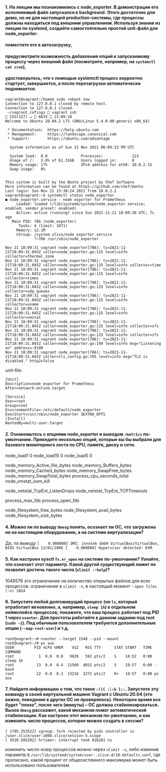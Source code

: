 #### 1. На лекции мы познакомились с node_exporter. В демонстрации его исполняемый файл запускался в background. Этого достаточно для демо, но не для настоящей production-системы, где процессы должны находиться под внешним управлением. Используя знания из лекции по systemd, создайте самостоятельно простой unit-файл для node_exporter:
####  поместите его в автозагрузку,
#### предусмотрите возможность добавления опций к запускаемому процессу через внешний файл (посмотрите, например, на ```systemctl cat cron```),
#### удостоверьтесь, что с помощью systemctl процесс корректно стартует, завершается, а после перезагрузки автоматически поднимается.
```buildoutcfg
vagrant@vagrant:/home$ sudo reboot now
Connection to 127.0.0.1 closed by remote host.
Connection to 127.0.0.1 closed.
 ~/vagrant_cofings  vagrant ssh                                                                                               SIG(127) ↵  6633  21:09:18
Welcome to Ubuntu 20.04.2 LTS (GNU/Linux 5.4.0-80-generic x86_64)

 * Documentation:  https://help.ubuntu.com
 * Management:     https://landscape.canonical.com
 * Support:        https://ubuntu.com/advantage

  System information as of Sun 21 Nov 2021 06:09:33 PM UTC

  System load:  0.0               Processes:             123
  Usage of /:   3.0% of 61.31GB   Users logged in:       0
  Memory usage: 17%               IPv4 address for eth0: 10.0.2.15
  Swap usage:   0%


This system is built by the Bento project by Chef Software
More information can be found at https://github.com/chef/bento
Last login: Sun Nov 21 13:38:24 2021 from 10.0.2.2
vagrant@vagrant:~$ systemctl status node_exporter
● node_exporter.service - node exporter for Prometheus
     Loaded: loaded (/lib/systemd/system/node_exporter.service; enabled; vendor preset: enabled)
     Active: active (running) since Sun 2021-11-21 18:09:30 UTC; 7s ago
   Main PID: 786 (node_exporter)
      Tasks: 4 (limit: 1071)
     Memory: 12.1M
     CGroup: /system.slice/node_exporter.service
             └─786 /usr/sbin/node_exporter

Nov 21 18:09:31 vagrant node_exporter[786]: ts=2021-11-21T18:09:31.045Z caller=node_exporter.go:115 level=info collector=thermal_zone
Nov 21 18:09:31 vagrant node_exporter[786]: ts=2021-11-21T18:09:31.045Z caller=node_exporter.go:115 level=info collector=time
Nov 21 18:09:31 vagrant node_exporter[786]: ts=2021-11-21T18:09:31.045Z caller=node_exporter.go:115 level=info collector=timex
Nov 21 18:09:31 vagrant node_exporter[786]: ts=2021-11-21T18:09:31.045Z caller=node_exporter.go:115 level=info collector=udp_queues
Nov 21 18:09:31 vagrant node_exporter[786]: ts=2021-11-21T18:09:31.045Z caller=node_exporter.go:115 level=info collector=uname
Nov 21 18:09:31 vagrant node_exporter[786]: ts=2021-11-21T18:09:31.045Z caller=node_exporter.go:115 level=info collector=vmstat
Nov 21 18:09:31 vagrant node_exporter[786]: ts=2021-11-21T18:09:31.045Z caller=node_exporter.go:115 level=info collector=xfs
Nov 21 18:09:31 vagrant node_exporter[786]: ts=2021-11-21T18:09:31.045Z caller=node_exporter.go:115 level=info collector=zfs
Nov 21 18:09:31 vagrant node_exporter[786]: ts=2021-11-21T18:09:31.045Z caller=node_exporter.go:199 level=info msg="Listening on" address=:9100
Nov 21 18:09:31 vagrant node_exporter[786]: ts=2021-11-21T18:09:31.045Z caller=tls_config.go:195 level=info msg="TLS is disabled." http2=false
```

unit-file:
```buildoutcfg
[Unit]
Description=node exporter for Prometheus
After=network-online.target

[Service]
User=root
Group=root
EnvironmentFile=-/etc/default/node_exporter
ExecStart=/usr/sbin/node_exporter $EXTRA_OPTS
[Install]
WantedBy=multi-user.target
```
#### 2. Ознакомьтесь с опциями node_exporter и выводом `/metrics` по-умолчанию. Приведите несколько опций, которые вы бы выбрали для базового мониторинга хоста по CPU, памяти, диску и сети.
node_load1 0
node_load15 0
node_load5 0

node_memory_Active_file_bytes
node_memory_Buffers_bytes
node_memory_Cached_bytes
node_memory_SwapFree_bytes
node_memory_SwapTotal_bytes
process_cpu_seconds_total
node_vmstat_oom_kill

node_netstat_TcpExt_ListenDrops
node_netstat_TcpExt_TCPTimeouts

process_max_fds
process_open_fds

node_filesystem_free_bytes
node_filesystem_avail_bytes
node_filesystem_size_bytes
#### 4. Можно ли по выводу `dmesg` понять, осознает ли ОС, что загружена не на настоящем оборудовании, а на системе виртуализации?
Да, по выводу ```[    0.000000] DMI: innotek GmbH VirtualBox/VirtualBox, BIOS VirtualBox 12/01/2006
[    0.000000] Hypervisor detected: KVM```
#### 5. Как настроен sysctl `fs.nr_open` на системе по-умолчанию? Узнайте, что означает этот параметр. Какой другой существующий лимит не позволит достичь такого числа (`ulimit --help`)?
1048576
это ограничение на количество открытых файлов для всех процессов.
ограничение в ```ulimit -n```, в настоящий момент - ```open files                      (-n) 1024```
#### 6. Запустите любой долгоживущий процесс (не `ls`, который отработает мгновенно, а, например, `sleep 1h`) в отдельном неймспейсе процессов; покажите, что ваш процесс работает под PID 1 через `nsenter`. Для простоты работайте в данном задании под root (`sudo -i`). Под обычным пользователем требуются дополнительные опции (`--map-root-user`) и т.д.
```buildoutcfg
root@vagrant:~# nsenter --target 1548 --pid --mount
root@vagrant:/# ps aux
USER         PID %CPU %MEM    VSZ   RSS TTY      STAT START   TIME COMMAND
root           1  0.0  0.0   9828   592 pts/2    S    18:52   0:00 sleep 1h
root          13  0.0  0.4  11560  4032 pts/2    S    18:57   0:00 -bash
root          22  0.0  0.3  13216  3272 pts/2    R+   18:57   0:00 ps aux
```
#### 7. Найдите информацию о том, что такое `:(){ :|:& };:`. Запустите эту команду в своей виртуальной машине Vagrant с Ubuntu 20.04 (**это важно, поведение в других ОС не проверялось**). Некоторое время все будет "плохо", после чего (минуты) – ОС должна стабилизироваться. Вызов `dmesg` расскажет, какой механизм помог автоматической стабилизации. Как настроен этот механизм по-умолчанию, и как изменить число процессов, которое можно создать в сессии?
```buildoutcfg
[ 1795.353522] cgroup: fork rejected by pids controller in /user.slice/user-1000.slice/session-5.scope
[ 3510.585202] hrtimer: interrupt took 816281 ns
```
изменить число юзер процессов можно через ```ulimit -u```, либо изменив параметр в ```/usr/lib/systemd/system/user-.slice.d/10-defaults.conf```, где прописано, какой процент от общесистемного максимума может быть использовано пользователем